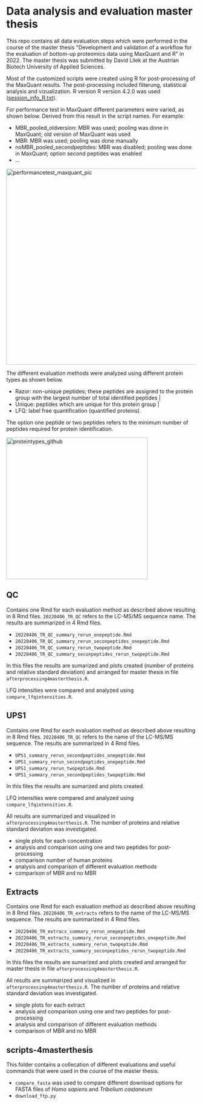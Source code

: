 # Data analysis and evaluation master thesis

This repo contains all data evaluation steps which were performed in the course of the master thesis "Development and validation of a workflow for the evaluation of bottom-up
proteomics data using MaxQuant and R" in 2022. The master thesis was submitted by David Lilek at the Austrian Biotech University of Applied Sciences.

Most of the customized scripts were created using R for post-processing of the MaxQuant results. The post-processing included filterung, statistical analysis and vizualization.
R version R version 4.2.0 was used ([session_info_R.txt](https://github.com/davidlilek/evaluation_masterthesis/files/9149696/session_info_R.txt)).

For performance test in MaxQuant different parameters were varied, as shown below. Derived from this result in the script names. For example:

* MBR_pooled_oldversion: MBR was used; pooling was done in MaxQuant; old version of MaxQuant was used
* MBR: MBR was used; pooling was done manually
* noMBR_pooled_secondpeptides: MBR was disabled; pooling was done in MaxQuant; option second peptides was enabled
* ...

<img width="517" alt="performancetest_maxquant_pic" src="https://user-images.githubusercontent.com/60740660/179982995-e85ee211-f597-4a03-9692-1d3d102398fa.png">

The different evaluation methods were analyzed using different protein types as shown below. 

* Razor: non-unique peptides; these peptides are assigned to the protein group with the largest number of total identified peptides |
* Unique: peptides which are unique for this protein group | 
* LFQ: label free quantification (quantified proteins). 

The option one peptide or two peptides refers to the minimum number of peptides required for protein identification.

<img width="374" alt="proteintypes_github" src="https://user-images.githubusercontent.com/60740660/180036892-1f627191-42c4-4117-9e3d-fd464d4f8538.png">

## QC

Contains one Rmd for each evaluation method as described above resulting in 8 Rmd files. `20220406_TR_QC` refers to the LC-MS/MS sequence name.
The results are summarized in 4 Rmd files.

* `20220406_TR_QC_summary_rerun_onepeptide.Rmd`
* `20220406_TR_QC_summary_rerun_seconpeptides_onepeptide.Rmd`
* `20220406_TR_QC_summary_rerun_twopeptide.Rmd`
* `20220406_TR_QC_summary_seconpeptides_rerun_twopeptide.Rmd`

In this files the results are sumarized and plots created (number of proteins and relative standard deviation) and arranged for master thesis in file `afterprocessing4masterthesis.R`.

LFQ intensities were compared and analyzed using `compare_lfqintensities.R`.

## UPS1

Contains one Rmd for each evaluation method as described above resulting in 8 Rmd files. `20220406_TR_QC` refers to the name of the LC-MS/MS sequence.
The results are summarized in 4 Rmd files.

* `UPS1_summary_rerun_secondpeptides_onepeptide.Rmd`
* `UPS1_summary_rerun_secondpeptides_onepeptide.Rmd`
* `UPS1_summary_rerun_twopeptide.Rmd`
* `UPS1_summary_rerun_secondpeptides_twopeptide.Rmd`

In this files the results are sumarized and plots created.

LFQ intensities were compared and analyzed using `compare_lfqintensities.R`.

All results are summarized and visualized in `afterprocessing4masterthesis.R`. The number of proteins and relative standard deviation was investigated.

* single plots for each concentration 
* analysis and comparison using one and two peptides for post-processing
* comparison number of human proteins
* analysis and comparison of different evaluation methods
* comparison of MBR and no MBR

## Extracts

Contains one Rmd for each evaluation method as described above resulting in 8 Rmd files. `20220406_TR_extracts` refers to the name of the LC-MS/MS sequence.
The results are summarized in 4 Rmd files.

* `20220406_TR_extracs_summary_rerun_onepeptide.Rmd`
* `20220406_TR_extracts_summary_rerun_seconpeptides_onepeptide.Rmd`
* `20220406_TR_extracts_summary_rerun_twopeptide.Rmd`
* `20220406_TR_extracts_summary_seconpeptides_rerun_twopeptide.Rmd`

In this files the results are sumarized and plots created and arranged for master thesis in file `afterprocessing4masterthesis.R`.

All results are summarized and visualized in `afterprocessing4masterthesis.R`. The number of proteins and relative standard deviation was investigated.

* single plots for each extract
* analysis and comparison using one and two peptides for post-processing
* analysis and comparison of different evaluation methods
* comparison of MBR and no MBR

## scripts-4masterthesis

This folder contains a collecation of different evaluations and useful commands that were used in the course of the master thesis.

* `compare_fasta` was used to compare different download options for FASTA files of *Homo sapiens* and *Tribolium castaneum*
* `download_ftp.py`

